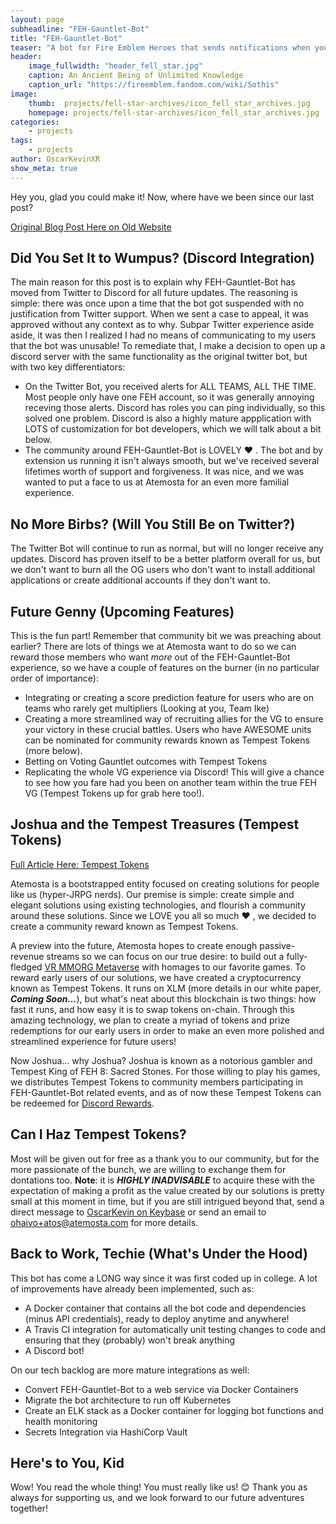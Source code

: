 ```yaml
---
layout: page
subheadline: "FEH-Gauntlet-Bot"
title: "FEH-Gauntlet-Bot"
teaser: "A bot for Fire Emblem Heroes that sends notifications when your team is losing during Voting Gauntlets!"
header:
    image_fullwidth: "header_fell_star.jpg"
    caption: An Ancient Being of Unlimited Knowledge
    caption_url: "https://fireemblem.fandom.com/wiki/Sothis"
image:
    thumb:  projects/fell-star-archives/icon_fell_star_archives.jpg
    homepage: projects/fell-star-archives/icon_fell_star_archives.jpg
categories:
    - projects
tags:
    - projects
author: OscarKevinXR
show_meta: true
---
```


Hey you, glad you could make it! Now, where have we been since our last post?  

[Original Blog Post Here on Old Website](https://oscarkevinxr.github.io/projects/feh-gauntlet-bot/)

## Did You Set It to Wumpus? (Discord Integration)  
The main reason for this post is to explain why FEH-Gauntlet-Bot has moved from Twitter to Discord for all future updates. The reasoning is simple: there was once upon a time that the bot got suspended with no justification from Twitter support. When we sent a case to appeal, it was approved without any context as to why. Subpar Twitter experience aside aside, it was then I realized I had no means of communicating to my users that the bot was unusable! To remediate that, I make a decision to open up a discord server with the same functionality as the original twitter bot, but with two key differentiators:  
* On the Twitter Bot, you received alerts for ALL TEAMS, ALL THE TIME. Most people only have one FEH account, so it was generally annoying receving those alerts. Discord has roles you can ping individually, so this solved one problem. Discord is also a highly mature appplication with LOTS of customization for bot developers, which we will talk about a bit below.
* The community around FEH-Gauntlet-Bot is LOVELY :heart: . The bot and by extension us running it isn't always smooth, but we've received several lifetimes worth of support and forgiveness. It was nice, and we was wanted to put a face to us at Atemosta for an even more familial experience. 

## No More Birbs? (Will You Still Be on Twitter?)  
The Twitter Bot will continue to run as normal, but will no longer receive any updates. Discord has proven itself to be a better platform overall for us, but we don't want to burn all the OG users who don't want to install additional applications or create additional accounts if they don't want to. 
  
## Future Genny (Upcoming Features)  
This is the fun part! Remember that community bit we was preaching about earlier? There are lots of things we at Atemosta want to do so we can reward those members who want *more* out of the FEH-Gauntlet-Bot experience, so we have a couple of features on the burner (in no particular order of importance): 
* Integrating or creating a score prediction feature for users who are on teams who rarely get multipliers (Looking at you, Team Ike)
* Creating a more streamlined way of recruiting allies for the VG to ensure your victory in these crucial battles. Users who have AWESOME units can be nominated for community rewards known as Tempest Tokens (more below).
* Betting on Voting Gauntlet outcomes with Tempest Tokens 
* Replicating the whole VG experience via Discord! This will give a chance to see how you fare had you been on another team within the true FEH VG (Tempest Tokens up for grab here too!).

## Joshua and the Tempest Treasures (Tempest Tokens)
[Full Article Here: Tempest Tokens]({{site.url}}{{site.baseurl}}/community/tempest-tokens/)


Atemosta is a bootstrapped entity focused on creating solutions for people like us (hyper-JRPG nerds). Our premise is simple: create simple and elegant solutions using existing technologies, and flourish a community around these solutions. Since we LOVE  you all so much :heart: , we decided to create a community reward known as Tempest Tokens. 

A preview into the future, Atemosta hopes to create enough passive-revenue streams so we can focus on our true desire: to build out a fully-fledged [VR MMORG Metaverse]({{site.url}}{{site.baseurl}}/community/tempest-crossing/) with homages to our favorite games. To reward early users of our solutions, we have created a cryptocurrency known as Tempest Tokens. It runs on XLM (more details in our white paper, ***Coming Soon...***), but what's neat about this blockchain is two things: how fast it runs, and how easy it is to swap tokens on-chain. Through this amazing technology, we plan to create a myriad of tokens and prize redemptions for our early users in order to make an even more polished and streamlined experience for future users!

Now Joshua... why Joshua? Joshua is known as a notorious gambler and Tempest King of FEH 8: Sacred Stones. For those willing to play his games, we distributes Tempest Tokens to community members participating in FEH-Gauntlet-Bot related events, and as of now these Tempest Tokens can be redeemed for [Discord Rewards]({{site.url}}{{site.baseurl}}/projects/feh-gauntlet-bot/annas-secret-shop).

## Can I Haz Tempest Tokens?
Most will be given out for free as a thank you to our community, but for the more passionate of the bunch, we are willing to exchange them for dontations too. **Note**: it is ***HIGHLY INADVISABLE*** to acquire these with the expectation of making a profit as the value created by our solutions is pretty small at this moment in time, but if you are still intrigued beyond that, send a direct message to [OscarKevin on Keybase](https://keybase.io/oscarkevin) or send an email to ohaiyo+atos@atemosta.com for more details. 

## Back to Work, Techie (What's Under the Hood)
This bot has come a LONG way since it was first coded up in college. A lot of improvements have already been implemented, such as:
* A Docker container that contains all the bot code and dependencies (minus API credentials), ready to deploy anytime and anywhere!
* A Travis CI integration for automatically unit testing changes to code and ensuring that they (probably) won't break anything  
* A Discord bot! 

On our tech backlog are more mature integrations as well:
*  Convert FEH-Gauntlet-Bot to a web service via Docker Containers 
*  Migrate the bot architecture to run off Kubernetes
* Create an ELK stack as a Docker container for logging bot functions and health monitoring   
* Secrets Integration via HashiCorp Vault

## Here's to You, Kid
Wow! You read the whole thing! You must really like us! :blush:
Thank you as always for supporting us, and we look forward to our future adventures together! 